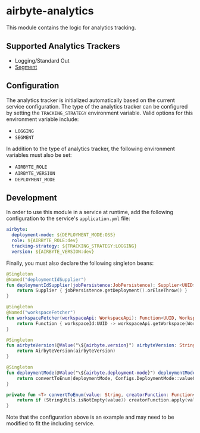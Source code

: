 # airbyte-analytics

This module contains the logic for analytics tracking.

## Supported Analytics Trackers

* Logging/Standard Out
* [Segment](https://segment.com/)

## Configuration

The analytics tracker is initialized automatically based on the current service configuration.  The type of the
analytics tracker can be configured by setting the `TRACKING_STRATEGY` environment variable.  Valid options
for this environment variable include:

* `LOGGING`
* `SEGMENT`

In addition to the type of analytics tracker, the following environment variables must also be set:

* `AIRBYTE_ROLE`
* `AIRBYTE_VERSION`
* `DEPLOYMENT_MODE`

## Development

In order to use this module in a service at runtime,  add the following configuration to the service's `application.yml` file:

```yaml
airbyte:
  deployment-mode: ${DEPLOYMENT_MODE:OSS}
  role: ${AIRBYTE_ROLE:dev}
  tracking-strategy: ${TRACKING_STRATEGY:LOGGING}  
  version: ${AIRBYTE_VERSION:dev}
```

Finally, you must also declare the following singleton beans:

```kotlin
@Singleton
@Named("deploymentIdSupplier")
fun deploymentIdSupplier(jobPersistence:JobPersistence): Supplier<UUID> {
    return Supplier { jobPersistence.getDeployment().orElseThrow() }
}

@Singleton
@Named("workspaceFetcher")
fun workspaceFetcher(workspaceApi: WorkspaceApi): Function<UUID, WorkspaceRead> {
    return Function { workspaceId:UUID -> workspaceApi.getWorkspace(WorkspaceIdRequestBody().workspaceId(workspaceId).includeTombstone(true)) }
}

@Singleton
fun airbyteVersion(@Value("\${airbyte.version}") airbyteVersion: String): AirbyteVersion {
    return AirbyteVersion(airbyteVersion)
}

@Singleton
fun deploymentMode(@Value("\${airbyte.deployment-mode}") deploymentMode: String): Configs.DeploymentMode  {
    return convertToEnum(deploymentMode, Configs.DeploymentMode::valueOf, Configs.DeploymentMode.OSS);
}

private fun <T> convertToEnum(value: String, creatorFunction: Function<String, T>, defaultValue: T): T {
    return if (StringUtils.isNotEmpty(value)) creatorFunction.apply(value.uppercase()) else defaultValue
}

```

Note that the configuration above is an example and may need to be modified to fit the including service.